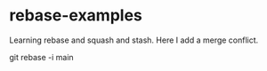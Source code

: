 # rebase-examples

Learning rebase and squash and stash.
Here I add a merge conflict.

git rebase -i main